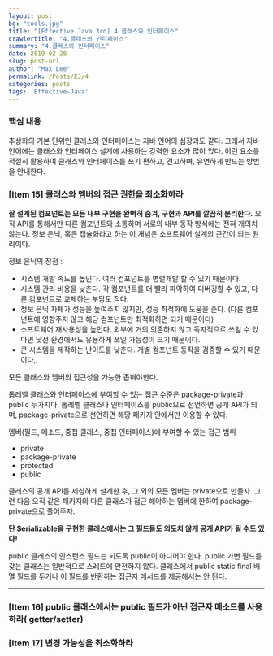 ```yaml
---
layout: post
bg: "tools.jpg"
title: "[Effective Java 3rd] 4.클래스와 인터페이스"
crawlertitle: "4.클래스와 인터페이스"
summary: "4.클래스와 인터페이스"
date: 2019-02-28
slug: post-url
author: "Max Lee"
permalink: /Posts/EJ/4
categories: posts
tags: 'Effective-Java'
---
```


### 핵심 내용
추상화의 기본 단위인 클래스와 인터페이스는 자바 언어의 심장과도 같다. 그래서 자바 언어에는 클래스와 인터페이스 설계에 사용하는 강력한 요소가 많이 있다. 이런 요소를 적절히 활용하여 클래스와 인터페이스를 쓰기 편하고, 견고하며, 유연하게 만드는 방법을 안내한다.

### \[Item 15] 클래스와 멤버의 접근 권한을 최소화하라
**잘 설계된 컴포넌트는 모든 내부 구현을 완벽히 숨겨, 구현과 API를 깔끔히 분리한다.** 오직 API를 통해서만 다른 컴포넌트와 소통하며 서로의 내부 동작 방식에는 전혀 개의치 않는다. 정보 은닉, 혹은 캡슐화라고 하는 이 개념은 소프트웨어 설계의 근간이 되는 원리이다.

정보 은닉의 장점 : 
- 시스템 개발 속도를 높인다. 여러 컴포넌트를 병렬개발 할 수 있기 때문이다.
- 시스템 관리 비용을 낮춘다. 각 컴포넌트를 더 빨리 파악하여 디버깅할 수 있고, 다른 컴포넌트로 교체하는 부담도 적다.
- 정보 은닉 자체가 성능을 높여주지 않지만, 성능 최적화에 도움을 준다. (다른 컴포넌트에 영향주지 않고 해당 컴포넌트만 최적화하면 되기 때문이다)
- 소프트웨어 재사용성을 높인다. 외부에 거의 의존하지 않고 독자적으로 쓰일 수 있다면 낯선 환경에서도 유용하게 쓰일 가능성이 크기 때문이다.
- 큰 시스템을 제작하는 난이도를 낮춘다. 개별 컴포넌트 동작을 검증할 수 있기 때문이다,.

모든 클래스와 멤버의 접근성을 가능한 좁혀야한다. 

톱레벨 클래스와 인터페이스에 부여할 수 있는 접근 수준은 package-private과 public 두가지다. 톱레벨 클래스나 인터페이스를 public으로 선언하면 공개 API가 되며, package-private으로 선언하면 해당 패키지 안에서만 이용할 수 있다.

멤버(필드, 메소드, 중첩 클래스, 중첩 인터페이스)에 부여할 수 있는 접근 범위
- private
- package-private
- protected
- public

클래스의 공개 API를 세심하게 설계한 후, 그 외의 모든 멤버는 private으로 만들자. 그런 다음 오직 같은 패키지의 다른 클래스가 접근 해야하는 멤버에 한하여 package-private으로 풀어주자. 

**단 Serializable을 구현한 클래스에서는 그 필드들도 의도치 않게 공개 API가 될 수도 있다!**

public 클래스의 인스턴스 필드는 되도록 public이 아니어야 한다. public 가변 필드를 갖는 클래스는 일반적으로 스레드에 안전하지 않다.
클래스에서 public static final 배열 필드를 두거나 이 필드를 반환하는 접근자 메서드를 제공해서는 안 된다.

---
### \[Item 16] public 클래스에서는 public 필드가 아닌 접근자 메소드를 사용하라( getter/setter)
### \[Item 17] 변경 가능성을 최소화하라


